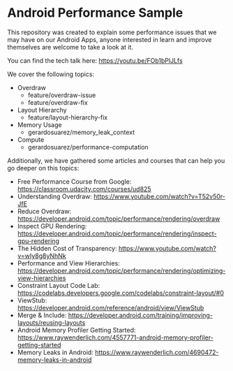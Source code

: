 # Android Performance Sample

This repository was created to explain some performance issues that we may have on our Android Apps, anyone interested in learn and improve themselves are welcome to take a look at it.

You can find the tech talk here: https://youtu.be/FOb1bPlJLfs

We cover the following topics:
* Overdraw
  * feature/overdraw-issue
  * feature/overdraw-fix
* Layout Hierarchy
  * feature/layout-hierarchy-fix
* Memory Usage
  * gerardosuarez/memory_leak_context
* Compute
  * gerardosuarez/performance-computation

Additionally, we have gathered some articles and courses that can help you go deeper on this topics:
* Free Performance Course from Google: https://classroom.udacity.com/courses/ud825
* Understanding Overdraw: https://www.youtube.com/watch?v=T52v50r-JfE
* Reduce Overdraw: https://developer.android.com/topic/performance/rendering/overdraw
* Inspect GPU Rendering: https://developer.android.com/topic/performance/rendering/inspect-gpu-rendering
* The Hidden Cost of Transparency: https://www.youtube.com/watch?v=wIy8g8yNhNk
* Performance and View Hierarchies: https://developer.android.com/topic/performance/rendering/optimizing-view-hierarchies
* Constraint Layout Code Lab: https://codelabs.developers.google.com/codelabs/constraint-layout/#0
* ViewStub: https://developer.android.com/reference/android/view/ViewStub
* Merge & Include: https://developer.android.com/training/improving-layouts/reusing-layouts
* Android Memory Profiler Getting Started: https://www.raywenderlich.com/4557771-android-memory-profiler-getting-started
* Memory Leaks in Android: https://www.raywenderlich.com/4690472-memory-leaks-in-android
